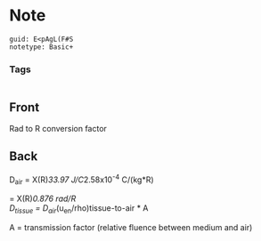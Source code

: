 # Note
```
guid: E<pAgL(F#S
notetype: Basic+
```

### Tags
```
```

## Front
Rad to R conversion factor

## Back
D<sub>air</sub> = X(R)*33.97 J/C*2.58x10<sup>-4</sup> C/(kg*R)<div>= X(R)*0.876 rad/R</div><div>D<sub>tissue</sub> = D<sub>air</sub>*(u<sub>en</sub>/rho)tissue-to-air * A</div><div>
</div><div>A = transmission factor (relative fluence between medium and air)</div>
